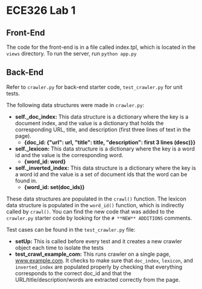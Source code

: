 # ECE326 Lab 1

## Front-End
The code for the front-end is in a file called index.tpl, which is located in the `views` directory. To run the server, run `python app.py`

## Back-End
Refer to `crawler.py` for back-end starter code, `test_crawler.py` for unit tests.

The following data structures were made in `crawler.py`:
* **self._doc_index:** This data structure is a dictionary where the key is a document index, and the value is a dictionary that holds the corresponding URL, title, and description (first three lines of text in the page).
  * __{doc_id: {"url": url, "title": title, "description": first 3 lines (desc)}}__
* **self._lexicon:** This data structure is a dictionary where the key is a word id and the value is the corresponding word.
  * __{word_id: word}__
* **self._inverted_index:** This data structure is a dictionary where the key is a word id and the value is a set of document ids that the word can be found in.
  * __{word_id: set(doc_ids)}__
 
These data structures are populated in the `crawl()` function. The lexicon data structure is populated in the `word_id()` function, which is indirectly called by `crawl()`. You can find the new code that was added to the `crawler.py` starter code by looking for the `# **NEW** ADDITIONS` comments.

Test cases can be found in the `test_crawler.py` file:
* __setUp:__ This is called before every test and it creates a new crawler object each time to isolate the tests
* __test_crawl_example_com:__ This runs crawler on a single page, www.example.com. It checks to make sure that `doc_index`, `lexicon`, and `inverted_index` are populated properly by checking that everything corresponds to the correct doc_id and that the URL/title/description/words are extracted correctly from the page.

